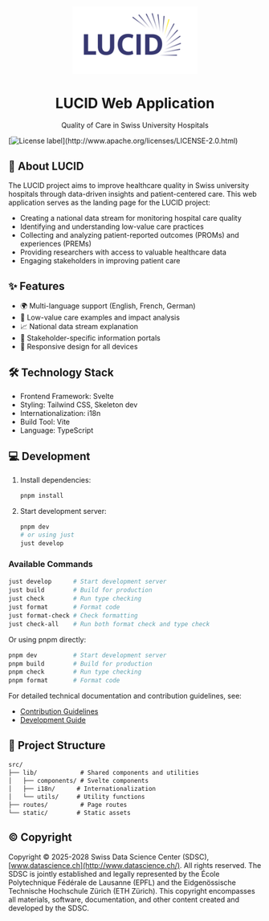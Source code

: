 <p align="center">
  <img src="./static/logos/lucid_logo.svg" alt="LUCID Project Logo" width="250">
</p>

<h1 align="center">
  LUCID Web Application
</h1>
<p align="center">
  Quality of Care in Swiss University Hospitals
</p>

[![License label](https://img.shields.io/badge/License-Apache2.0-blue.svg?)](http://www.apache.org/licenses/LICENSE-2.0.html)

## 🎯 About LUCID

The LUCID project aims to improve healthcare quality in Swiss university hospitals through data-driven insights and patient-centered care. This web application serves as the landing page for the LUCID project:

- Creating a national data stream for monitoring hospital care quality
- Identifying and understanding low-value care practices
- Collecting and analyzing patient-reported outcomes (PROMs) and experiences (PREMs)
- Providing researchers with access to valuable healthcare data
- Engaging stakeholders in improving patient care

## ✨ Features

- 🌍 Multi-language support (English, French, German)
- 🏥 Low-value care examples and impact analysis
- 📈 National data stream explanation
- 👥 Stakeholder-specific information portals
- 📱 Responsive design for all devices

## 🛠️ Technology Stack

- Frontend Framework: Svelte
- Styling: Tailwind CSS, Skeleton dev
- Internationalization: i18n
- Build Tool: Vite
- Language: TypeScript

## 💻 Development

1. Install dependencies:

   ```bash
   pnpm install
   ```

2. Start development server:
   ```bash
   pnpm dev
   # or using just
   just develop
   ```

### Available Commands


```bash
just develop      # Start development server
just build        # Build for production
just check        # Run type checking
just format       # Format code
just format-check # Check formatting
just check-all    # Run both format check and type check
```

Or using pnpm directly:

```bash
pnpm dev          # Start development server
pnpm build        # Build for production
pnpm check        # Run type checking
pnpm format       # Format code
```

For detailed technical documentation and contribution guidelines, see:

- [Contribution Guidelines](/CONTRIBUTING.md)
- [Development Guide](docs/development-guide.md)

## 📁 Project Structure

```
src/
├── lib/            # Shared components and utilities
│   ├── components/ # Svelte components
│   ├── i18n/      # Internationalization
│   └── utils/     # Utility functions
├── routes/         # Page routes
└── static/        # Static assets
```

## ©️ Copyright

Copyright © 2025-2028 Swiss Data Science Center (SDSC),
[www.datascience.ch](http://www.datascience.ch/). All rights reserved. The SDSC
is jointly established and legally represented by the École Polytechnique
Fédérale de Lausanne (EPFL) and the Eidgenössische Technische Hochschule Zürich
(ETH Zürich). This copyright encompasses all materials, software, documentation,
and other content created and developed by the SDSC.
